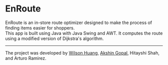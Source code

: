 # EnRoute

EnRoute is an in-store route optimizer designed to make the process of finding items easier for shoppers.  
This app is built using Java with Java Swing and AWT. It computes the route using a modified version of
Dijkstra's algorithm.  

---

The project was developed by [Wilson Huang](https://github.com/wilsonhuang01), [Akshin Gopal](https://github.com/Akshin0906),
Hitayshi Shah, and Arturo Ramirez.
